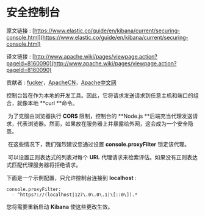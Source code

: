 # 安全控制台

原文链接 : [https://www.elastic.co/guide/en/kibana/current/securing-console.html](https://www.elastic.co/guide/en/kibana/current/securing-console.html)

译文链接 : [http://www.apache.wiki/pages/viewpage.action?pageId=8160090](http://www.apache.wiki/pages/viewpage.action?pageId=8160090)

贡献者 : [fucker](/display/~caizhongjie)，[ApacheCN](/display/~apachecn)，[Apache中文网](/display/~apachechina)

控制台旨在作为本地的开发工具。因此，它将请求发送请求到任意主机和端口的组合，就像本地 **curl **命令。

 为了克服由浏览器执行 **CORS** 限制，控制台的 **Node.js **后端充当代理发送请求，代表浏览器。然而，如果放在服务器上并暴露给外网，这会成为一个安全隐患。

 在这些情况下，我们强烈建议您通过设置 **console.proxyFilter** 锁定该代理。

 可以设置正则表达式的列表对每个 **URL** 代理请求来检索评估。如果没有正则表达式匹配代理服务器将拒绝请求。

下面是一个示例配置，只允许控制台连接到 **localhost** : 

```
console.proxyFilter:
  - ^https?://(localhost|127\.0\.0\.1|\[::0\]).*
```

您将需要重新启动 **Kibana** 使这些更改生效。